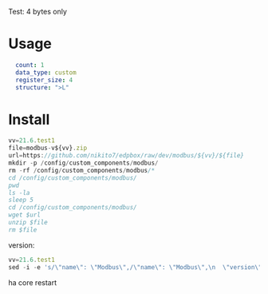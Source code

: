 Test: 4 bytes only

# Usage

```yaml
  count: 1
  data_type: custom
  register_size: 4
  structure: ">L"
```

# Install

```js
vv=21.6.test1
file=modbus-v${vv}.zip
url=https://github.com/nikito7/edpbox/raw/dev/modbus/${vv}/${file}
mkdir -p /config/custom_components/modbus/
rm -rf /config/custom_components/modbus/*
cd /config/custom_components/modbus/
pwd
ls -la
sleep 5
cd /config/custom_components/modbus/
wget $url
unzip $file
rm $file
```

version:

```js
vv=21.6.test1
sed -i -e 's/\"name\": \"Modbus\",/\"name\": \"Modbus\",\n  \"version\": \"'${vv}'\",/g' manifest.json
```

ha core restart
